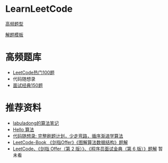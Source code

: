 # LearnLeetCode


[高频题型](高频题型.md)

[解题模板](解题模板.md)


# 高频题库
- [LeetCode热门100题](https://leetcode.cn/studyplan/top-100-liked/)
- 代码随想录   
- [面试经典150题](https://leetcode.cn/studyplan/top-interview-150/)


# 推荐资料
- [labuladong的算法笔记](https://labuladong.online/algo/home/)
- [Hello 算法](https://www.hello-algo.com/chapter_hello_algo/)
- [代码随想录: 完整刷题计划，少走弯路，循序渐进学算法](https://www.programmercarl.com/)
- [LeetCode-Book  《剑指Offer》《图解算法数据结构》题解](https://github.com/krahets/LeetCode-Book)
- [LeetCode、《剑指 Offer（第 2 版）》、《程序员面试金典（第 6 版）》题解](https://doocs.github.io/leetcode/)   暂未看